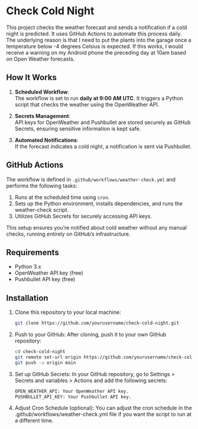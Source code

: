 # Check Cold Night

This project checks the weather forecast and sends a notification if a cold night is predicted. It uses GitHub Actions to automate this process daily. The underlying reason is that I need to put the plants into the garage once a temperature below -4 degrees Celsius is expected. If this works, I would receive a warning on my Android phone the preceding day at 10am based on Open Weather forecasts. 

## How It Works

1. **Scheduled Workflow**:  
   The workflow is set to run **daily at 9:00 AM UTC**. It triggers a Python script that checks the weather using the OpenWeather API.

2. **Secrets Management**:  
   API keys for OpenWeather and Pushbullet are stored securely as GitHub Secrets, ensuring sensitive information is kept safe.

3. **Automated Notifications**:  
   If the forecast indicates a cold night, a notification is sent via Pushbullet.

## GitHub Actions

The workflow is defined in `.github/workflows/weather-check.yml` and performs the following tasks:

1. Runs at the scheduled time using `cron`.
2. Sets up the Python environment, installs dependencies, and runs the weather-check script.
3. Utilizes GitHub Secrets for securely accessing API keys.

This setup ensures you’re notified about cold weather without any manual checks, running entirely on GitHub’s infrastructure.

## Requirements

- Python 3.x
- OpenWeather API key (free)
- Pushbullet API key (free)

## Installation

1. Clone this repository to your local machine:
   ```bash
   git clone https://github.com/yourusername/check-cold-night.git

2. Push to your GitHub:
   After cloning, push it to your own GitHub repository:

   ```bash
   cd check-cold-night
   git remote set-url origin https://github.com/yourusername/check-cold-night.git
   git push -u origin main

3. Set up GitHub Secrets:
   In your GitHub repository, go to Settings > Secrets and variables > Actions and add the following secrets:
   ```bash
   OPEN_WEATHER_API: Your OpenWeather API key.
   PUSHBULLET_API_KEY: Your Pushbullet API key.

4. Adjust Cron Schedule (optional):
   You can adjust the cron schedule in the .github/workflows/weather-check.yml file if you want the script to run at a different time.
